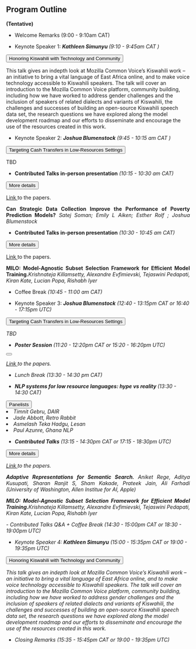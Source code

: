 
## Program Outline 
<b>(Tentative)</b> 

- Welcome Remarks (9:00 - 9:10am CAT)

- <p>Keynote Speaker 1: <i><b>	Kathleen Simunyu </b> (9:10 - 9:45am CAT )</i></p>
<div>
<button type="button" class="collapsible"> Honoring Kiswahili with Technology and Community</button>
<div class="content">
  <p>This talk gives an indepth look at Mozilla Common Voice’s Kiswahili work – an initiative to bring a vital language of East Africa online, and to make voice technology accessible to Kiswahili speakers. The talk will cover an introduction to the Mozilla Common Voice platform, community building, including how we have worked to address gender challenges and the inclusion of speakers of related dialects and variants of Kiswahili, the challenges and successes of building an open-source Kiswahili speech data set, the research questions we have explored along the model development roadmap and our efforts to disseminate and encourage the use of the resources created in this work.      
 </p>
</div>
</div>

- <p>Keynote Speaker 2: <i><b>Joshua Blumenstock</b> (9:45 - 10:15 am CAT )</i></p>
<div>
<button type="button" class="collapsible">Targeting Cash Transfers in Low-Resources Settings</button>
<div class="content">
  <p> TBD</p>
</div>
</div>


- <b>Contributed Talks in-person presentation</b><i> (10:15 - 10:30 am CAT)</i>
<div>
<button type="button" class="collapsible">More details</button>
<div class="content">
   <p align='justify'> <a href='https://pml4dc.github.io/iclr2023/papers.html'>Link </a> to the papers.</p>
  <p align='justify'> <b>Can Strategic Data Collection Improve the Performance of Poverty Prediction Models?</b> <i>  Satej Soman; Emily L Aiken; Esther Rolf ; Joshua Blumenstock </i></p>
</div>
</div>

- <b>Contributed Talks in-person presentation</b><i> (10:30 - 10:45 am CAT)</i>
<div>
<button type="button" class="collapsible">More details</button>
<div class="content">
   <p align='justify'> <a href='https://pml4dc.github.io/iclr2023/papers.html'>Link </a> to the papers.</p>
 <p align='justify'> <b>MILO: Model-Agnostic Subset Selection Framework for Efficient Model Training.</b><i>Krishnateja Killamsetty, Alexandre Evfimievski, Tejaswini Pedapati, Kiran Kate, Lucian Popa, Rishabh Iyer</i></p>
</div>
</div>


-  Coffee Break<i> (10:45 - 11:00 am CAT)</i>

- Keynote Speaker 3: <i><b>Joshua Blumenstock</b><i> (12:40 - 13:15pm CAT or 16:40 - 17:15pm UTC)</i>
<div>
<button type="button" class="collapsible">Targeting Cash Transfers in Low-Resources Settings</button>
<div class="content">
  <p> TBD</p>
</div>
</div>


- <p><b>Poster Session</b><i> (11:20 - 12:20pm CAT or 15:20 - 16:20pm UTC)</i></p>
<div>
<button type="button" class="collapsible"></button>
<div class="content">
 <p align='justify'> <a href='https://pml4dc.github.io/iclr2022/papers.html'>Link </a> to the papers.</p>
</div>
</div>

- Lunch Break <i> (13:30 - 14:30 pm CAT)</i>


- <p><b>NLP systems for low resource languages: hype vs reality </b><i>(13:30 - 14:30 CAT)</i></p>
<div>
<button type="button" class="collapsible">Panelists</button>
<div class="content">
    <li align='justify'> Timnit Gebru, <i>DAIR</i></li>
  <li align='justify'> Jade Abbott, <i>Retro Rabbit</i></li>
  <li align='justify'> Asmelash Teka Hadgu, <i>Lesan</i></li>
  <li align='justify'> Paul Azunre, <i>Ghana NLP</i></li>
</div>
</div>




- <b>Contributed Talks</b><i> (13:15 - 14:30pm CAT or 17:15 - 18:30pm UTC)</i>
<div>
<button type="button" class="collapsible">More details</button>
<div class="content">
   <p align='justify'> <a href='https://pml4dc.github.io/iclr2023/papers.html'>Link </a> to the papers.</p>
  <p align='justify'> <b>Adaptive Representations for Semantic Search.</b> <i>  Aniket Rege, Aditya Kusupati, Sharan Ranjit S, Sham Kakade, Prateek Jain, Ali Farhadi (University of Washington, Allen Institue for AI, Apple)</i></p>
 <p align='justify'> <b>MILO: Model-Agnostic Subset Selection Framework for Efficient Model Training.</b><i>Krishnateja Killamsetty, Alexandre Evfimievski, Tejaswini Pedapati, Kiran Kate, Lucian Popa, Rishabh Iyer</i></p>
</div>
</div>
- Contributed Talks Q&A + Coffee Break<i> (14:30 - 15:00pm CAT or 18:30 - 19:00pm UTC)</i>

- Keynote Speaker 4: <i><b>Kathleen Simunyu</b><i> (15:00 - 15:35pm CAT or 19:00 - 19:35pm UTC)</i>
<div>
<button type="button" class="collapsible"> Honoring Kiswahili with Technology and Community</button>
<div class="content">
  <p>This talk gives an indepth look at Mozilla Common Voice’s Kiswahili work – an initiative to bring a vital language of East Africa online, and to make voice technology accessible to Kiswahili speakers. The talk will cover an introduction to the Mozilla Common Voice platform, community building, including how we have worked to address gender challenges and the inclusion of speakers of related dialects and variants of Kiswahili, the challenges and successes of building an open-source Kiswahili speech data set, the research questions we have explored along the model development roadmap and our efforts to disseminate and encourage the use of the resources created in this work.      
 </p>
</div>
</div>

- <p>Closing Remarks<i> (15:35 - 15:45pm CAT or 19:00 - 19:35pm UTC)</i></p>


<script>
var coll = document.getElementsByClassName("collapsible");
var i;

for (i = 0; i < coll.length; i++) {
  coll[i].addEventListener("click", function() {
    this.classList.toggle("active");
    var content = this.nextElementSibling;
    if (content.style.display === "block") {
      content.style.display = "none";
    } else {
      content.style.display = "block";
    }
  });
}
</script>
